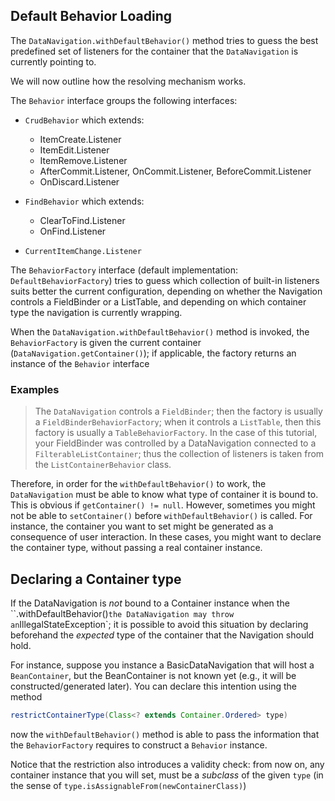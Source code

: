 ## Default Behavior Loading

The `DataNavigation.withDefaultBehavior()` method tries to guess the best predefined set of listeners for the container that the `DataNavigation` is currently pointing to.

We will now outline how the resolving mechanism works. 

The `Behavior` interface groups the following interfaces:

* `CrudBehavior` which extends:
	* ItemCreate.Listener
	* ItemEdit.Listener
	* ItemRemove.Listener
	* AfterCommit.Listener, OnCommit.Listener, BeforeCommit.Listener
	* OnDiscard.Listener
	
* `FindBehavior` which extends:
	* ClearToFind.Listener
	* OnFind.Listener
* `CurrentItemChange.Listener`


The `BehaviorFactory` interface (default implementation: `DefaultBehaviorFactory`) tries to guess which collection of built-in listeners suits better the current configuration, depending on whether the Navigation controls a FieldBinder or a ListTable, and depending on which container type the navigation is currently wrapping.

When the `DataNavigation.withDefaultBehavior()` method is invoked, the `BehaviorFactory` is given the current container (`DataNavigation.getContainer()`); if applicable, the factory returns an instance of the `Behavior` interface

### Examples
> The `DataNavigation` controls a `FieldBinder`; then the factory is usually a `FieldBinderBehaviorFactory`; when it controls a `ListTable`, then this factory is usually a `TableBehaviorFactory`. In the case of this tutorial, your FieldBinder was controlled by a DataNavigation connected to a `FilterableListContainer`; thus the collection of listeners is taken from the `ListContainerBehavior` class. 

Therefore, in order for the `withDefaultBehavior()` to work, the `DataNavigation` must be  able to know what type of container it is bound to. This is obvious if `getContainer() != null`. However, sometimes you might not be able to `setContainer()` before `withDefaultBehavior()` is called. For instance, the container you want to set might be generated as a consequence of user interaction.
In these cases, you might want to declare the container type, without passing a real container instance.


## Declaring a Container type

If the DataNavigation is *not* bound to a Container instance when the ``.withDefaultBehavior()` the DataNavigation may throw an `IllegalStateException`; it is possible to avoid this situation by declaring beforehand the *expected* type of the container that the Navigation should hold.

For instance, suppose you instance a BasicDataNavigation that will host a `BeanContainer`, but the BeanContainer is not known yet (e.g., it will be constructed/generated later). You can declare this intention using the method 

```java
restrictContainerType(Class<? extends Container.Ordered> type)
```

now the `withDefaultBehavior()` method is able to pass the information that the `BehaviorFactory` requires to construct a `Behavior` instance.

Notice that the restriction also introduces a validity check: from now on, any container instance that you will set, must be a *subclass* of the given `type` (in the sense of `type.isAssignableFrom(newContainerClass)`)